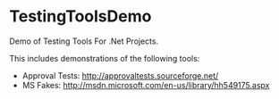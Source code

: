 TestingToolsDemo
================

Demo of Testing Tools For .Net Projects.

This includes demonstrations of the following tools:
* Approval Tests: http://approvaltests.sourceforge.net/
* MS Fakes: http://msdn.microsoft.com/en-us/library/hh549175.aspx

